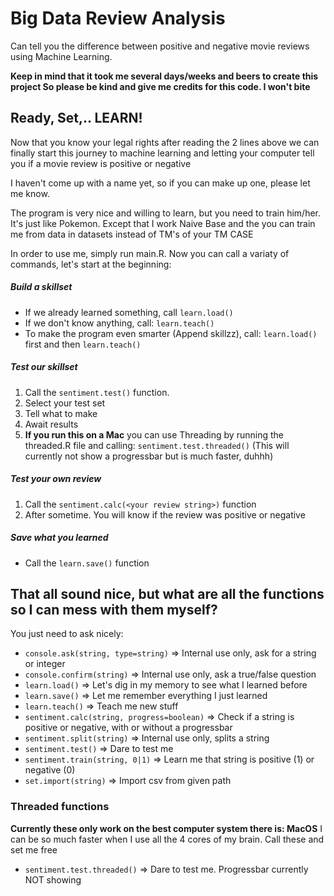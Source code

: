 # Big Data Review Analysis
Can tell you the difference between positive and negative movie reviews using Machine Learning.

**Keep in mind that it took me several days/weeks and beers to create this project
So please be kind and give me credits for this code. I won't bite**

## Ready, Set,.. LEARN!
Now that you know your legal rights after reading the 2 lines above we can finally start this journey to machine learning and letting your computer tell you if a movie review is positive or negative

I haven't come up with a name yet, so if you can make up one, please let me know.

The program is very nice and willing to learn, but you need to train him/her. It's just like Pokemon.
Except that I work Naive Base and the you can train me from data in datasets instead of TM's of your TM CASE

In order to use me, simply run main.R. Now you can call a variaty of commands, let's start at the beginning:
##### Build a skillset
  * If we already learned something, call ```learn.load()```
  * If we don't know anything, call: ```learn.teach()```
  * To make the program even smarter (Append skillzz), call: ```learn.load()``` first and then ```learn.teach()```
  
##### Test our skillset
  1. Call the ```sentiment.test()``` function.
  2. Select your test set
  3. Tell what to make
  4. Await results
  5. **If you run this on a Mac** you can use Threading by running the threaded.R file and calling: ```sentiment.test.threaded()``` (This will currently not show a progressbar but is much faster, duhhh)
  
##### Test your own review
  1. Call the ```sentiment.calc(<your review string>)``` function
  2. After sometime. You will know if the review was positive or negative
  
##### Save what you learned
  * Call the ```learn.save()``` function
  
## That all sound nice, but what are all the functions so I can mess with them myself?
You just need to ask nicely:
  * ```console.ask(string, type=string)``` => Internal use only, ask for a string or integer
  * ```console.confirm(string)``` => Internal use only, ask a true/false question
  * ```learn.load()``` => Let's dig in my memory to see what I learned before
  * ```learn.save()``` => Let me remember everything I just learned
  * ```learn.teach()``` => Teach me new stuff
  * ```sentiment.calc(string, progress=boolean)``` => Check if a string is positive or negative, with or without a progressbar
  * ```sentiment.split(string)``` => Internal use only, splits a string
  * ```sentiment.test()``` => Dare to test me
  * ```sentiment.train(string, 0|1)``` => Learn me that string is positive (1) or negative (0)
  * ```set.import(string)``` => Import csv from given path
  
### Threaded functions
**Currently these only work on the best computer system there is: MacOS**
I can be so much faster when I use all the 4 cores of my brain. Call these and set me free
  * ```sentiment.test.threaded()``` => Dare to test me. Progressbar currently NOT showing
